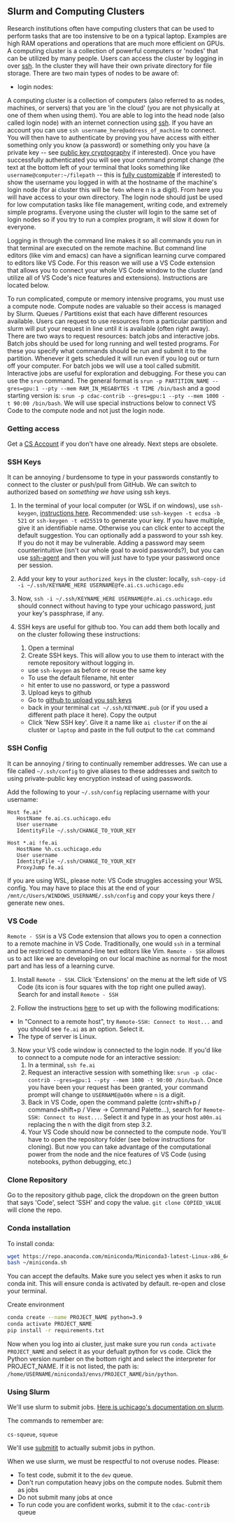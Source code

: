 ## Slurm and Computing Clusters

Research institutions often have computing clusters that can be used to perform tasks that are too instensive to be on a typical laptop. Examples are high RAM operations and operations that are much more efficient on GPUs. A computing cluster is a collection of powerful computers or 'nodes' that can be utilized by many people. Users can access the cluster by logging in over [ssh](https://en.wikipedia.org/wiki/Secure_Shell). In the cluster they will have their own private directory for file storage. There are two main types of nodes to be aware of: 
 - login nodes: 

A computing cluster is a collection of computers (also referred to as nodes, machines, or servers) that you are 'in the cloud' (you are not physically at one of them when using them). You are able to log into the head node (also called login node) with an internet connection using [ssh](https://en.wikipedia.org/wiki/Secure_Shell). If you have an account you can use `ssh username_here@address_of_machine` to connect. You will then have to authenticate by proving you have access with either something only you know (a password) or something only you have (a private key -- see [public key cryptography](https://en.wikipedia.org/wiki/Public-key_cryptography) if interested). Once you have successfully authenticated you will see your command prompt change (the text at the bottom left of your terminal that looks something like `username@computer:~/filepath` -- this is [fully customizable](https://www.howtogeek.com/307701/how-to-customize-and-colorize-your-bash-prompt/) if interested) to show the username you logged in with at the hostname of the machine's login node (for ai cluster this will be `fe0n` where n is a digit). From here you will have access to your own directory. The login node should just be used for low computation tasks like file management, writing code, and extremely simple programs. Everyone using the cluster will login to the same set of login nodes so if you try to run a complex program, it will slow it down for everyone. 

Logging in through the command line makes it so all commands you run in that terminal are executed on the remote machine. But command line editors (like vim and emacs) can have a significan learning curve compared to editors like VS Code. For this reason we will use a VS Code extension that allows you to connect your whole VS Code window to the cluster (and utilize all of VS Code's nice features and extensions). Instructions are located below.

To run complicated, compute or memory intensive programs, you must use a compute node. Compute nodes are valuable so their access is managed by Slurm. Queues / Partitions exist that each have different resources available. Users can request to use resources from a particular partition and slurm will put your request in line until it is available (often right away). There are two ways to request resources: batch jobs and interactive jobs. Batch jobs should be used for long running and well tested programs. For these you specify what commands should be run and submit it to the partition. Whenever it gets scheduled it will run even if you log out or turn off your computer. For batch jobs we will use a tool called submitit. Interactive jobs are useful for exploration and debugging. For these you can use the `srun` command. The general format is `srun -p PARTITION_NAME --gres=gpu:1 --pty --mem RAM_IN_MEGABYTES -t TIME /bin/bash` and a good starting version is: `srun -p cdac-contrib --gres=gpu:1 --pty --mem 1000 -t 90:00 /bin/bash`. We will use special instructions below to connect VS Code to the compute node and not just the login node. 

### Getting access

Get a [CS Account](https://account-request.cs.uchicago.edu/account/requests) if you don't have one already. Next steps are obsolete. 

### SSH Keys

It can be annoying / burdensome to type in your passwords constantly to connect to the cluster or push/pull from GitHub. We can switch to authorized based on *something we have* using ssh keys. 

1. In the terminal of your local computer (or WSL if on windows), use `ssh-keygen`, [instructions here](https://www.ssh.com/academy/ssh/keygen). Recommended: use `ssh-keygen -t ecdsa -b 521` or `ssh-keygen -t ed25519` to generate your key. If you have multiple, give it an identifiable name. Otherwise you can click enter to accept the default suggestion. You can optionally add a password to your ssh key. If you do not it may be vulnerable. Adding a password may seem counterintuitive (isn't our whole goal to avoid passwords?), but you can use [ssh-agent](https://www.ssh.com/academy/ssh/agent) and then you will just have to type your password once per session.

2. Add your key to your `authorized_keys` in the cluster: locally, `ssh-copy-id -i ~/.ssh/KEYNAME_HERE USERNAME@fe.ai.cs.uchicago.edu`

3. Now, `ssh -i ~/.ssh/KEYNAME_HERE USERNAME@fe.ai.cs.uchicago.edu` should connect without having to type your uchicago password, just your key's passphrase, if any. 

4. SSH keys are useful for github too. You can add them both locally and on the cluster following these instructions:

    1. Open a terminal
    2. Create SSH keys. This will allow you to use them to interact with the remote repository without logging in.
    - use `ssh-keygen` as before or reuse the same key
    - To use the default filename, hit enter
    - hit enter to use no password, or type a password
    3. Upload keys to github
    - Go to [github to upload you ssh keys](https://github.com/settings/keys)
    - back in your terminal `cat ~/.ssh/KEYNAME.pub` (or if you used a different path place it here). Copy the output
    - Click 'New SSH key'. Give it a name like `ai cluster` if on the ai cluster or `laptop` and paste in the full output to the `cat` command

### SSH Config

It can be annoying / tiring to continually remember addresses. We can use a file called `~/.ssh/config` to give aliases to these addresses and switch to using private-public key encryption instead of using passwords. 

Add the following to your `~/.ssh/config` replacing username with your username:
```
Host fe.ai*
   HostName fe.ai.cs.uchicago.edu
   User username
   IdentityFile ~/.ssh/CHANGE_TO_YOUR_KEY

Host *.ai !fe.ai
   HostName %h.cs.uchicago.edu
   User username
   IdentityFile ~/.ssh/CHANGE_TO_YOUR_KEY
   ProxyJump fe.ai
```

If you are using WSL, please note: VS Code struggles accessing your WSL config. You may have to place this at the end of your `/mnt/c/Users/WINDOWS_USERNAME/.ssh/config` and copy your keys there / generate new ones. 

### VS Code

`Remote - SSH` is a VS Code extension that allows you to open a connection to a remote machine in VS Code. Traditionally, one would `ssh` in a terminal and be restriced to command-line text editors like Vim. `Remote - SSH` allows us to act like we are developing on our local machine as normal for the most part and has less of a learning curve.

1. Install `Remote - SSH`. Click 'Extensions' on the menu at the left side of VS Code (its icon is four squares with the top right one pulled away). Search for and install `Remote - SSH`

2. Follow the instructions [here](https://code.visualstudio.com/docs/remote/ssh) to set up with the following modifications:

- In "Connect to a remote host", try `Remote-SSH: Connect to Host...` and you should see `fe.ai` as an option. Select it.
- The type of server is Linux.

3. Now your VS code window is connected to the login node. If you'd like to connect to a compute node for an interactive session:
    1. In a terminal, `ssh fe.ai`
    2. Request an interactive session with something like: `srun -p cdac-contrib --gres=gpu:1 --pty --mem 1000 -t 90:00 /bin/bash`. Once you have been your request has been granted, your command prompt will change to `USERNAME@a00n` where `n` is a digit. 
    3. Back in VS Code, open the command palette (cntr+shift+p / command+shift+p / View -> Command Palette...), search for `Remote-SSH: Connect to Host...`. Select it and type in as your host `a00n.ai` replacing the n with the digit from step 3.2. 
    4. Your VS Code should now be connected to the compute node. You'll have to open the repository folder (see below instructions for cloning). But now you can take advantage of the computational power from the node and the nice features of VS Code (using notebooks, python debugging, etc.)

### Clone Repository

Go to the repository github page, click the dropdown on the green button that says 'Code', select 'SSH' and copy the value. `git clone COPIED_VALUE` will clone the repo. 

### Conda installation

To install conda:

```bash
wget https://repo.anaconda.com/miniconda/Miniconda3-latest-Linux-x86_64.sh -O ~/miniconda.sh
bash ~/miniconda.sh
```
You can accept the defaults. Make sure you select yes when it asks to run conda init. This will ensure conda is activated by default. re-open and close your terminal.


Create environment
```bash
conda create --name PROJECT_NAME python=3.9
conda activate PROJECT_NAME
pip install -r requirements.txt
```
Now when you log into ai cluster, just make sure you run `conda activate PROJECT_NAME` and select it as your defualt python for vs code. Click the Python version number on the bottom right and select the interpreter for PROJECT_NAME. If it is not listed, the path is: `/home/USERNAME/miniconda3/envs/PROJECT_NAME/bin/python`.

### Using Slurm

We'll use slurm to submit jobs. [Here is uchicago's documentation on slurm](https://howto.cs.uchicago.edu/slurm?s[]=slurm).

The commands to remember are:

`cs-squeue`, `squeue`


We'll use [submitit](https://github.com/facebookincubator/submitit) to actually submit jobs in python.

When we use slurm, we must be respectful to not overuse nodes. Please:
- To test code, submit it to the `dev` queue.
- Don't run computation heavy jobs on the compute nodes. Submit them as jobs
- Do not submit many jobs at once
- To run code you are confident works, submit it to the `cdac-contrib` queue
